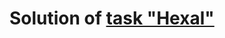 # Solution of [task "Hexal"](https://github.com/rolling-scopes-school/tasks/blob/2018-Q3/tasks/markup_d1_Hexal.md)